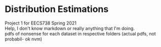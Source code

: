 # Distribution Estimations
 Project 1 for EECS738 Spring 2021  
Help, I don't know markdown or really anything that I'm doing.  
pdfs of nonsense for each dataset in respective folders (actual pdfs, not probabil- ok nvm)
